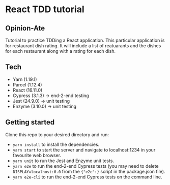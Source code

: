 # React TDD tutorial

## Opinion-Ate

Tutorial to practice TDDing a React application. This particular application is for restaurant dish rating. It will include a list of reatuarants and the dishes for each restaurant along with a rating for each dish.

## Tech

- Yarn (1.19.1)
- Parcel (1.12.4)
- React (16.11.0)
- Cypress (3.1.3) -> end-2-end testing
- Jest (24.9.0) -> unit testing
- Enzyme (3.10.0) -> unit testing

## Getting started

Clone this repo to your desired directory and run:

- `yarn install` to install the dependencies.
- `yarn start` to start the server and navigate to localhost:1234 in your favourite web browser.
- `yarn unit` to run the Jest and Enzyme unit tests.
- `yarn e2e` to run the end-2-end Cypress tests (you may need to delete `DISPLAY=localhost:0.0` from the `{"e2e":}` script in the package.json file).
- `yarn e2e-cli` to run the end-2-end Cypress tests on the command line.
